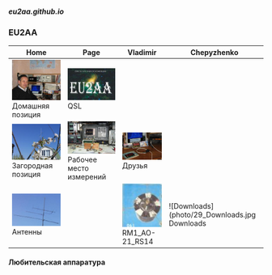 ##### eu2aa.github.io
###  EU2AA
| Home | Page | Vladimir | Chepyzhenko |
| ------------- | ------------- | ------------- | ------------- |
| ![Home position](photo/21.jpg) Домашняя позиция | ![QSL](photo/22.jpg) QSL |  |  |
| ![Field position](photo/24.jpg) Загородная позиция | ![Working and Measuring Area](photo/25.jpg) Рабочее место измерений | ![Friends](photo/26.jpg) Друзья  |  |
| ![Antennas](photo/27.jpg) Антенны |  |![RM1_AO-21_RS14](photo/28.jpg) RM1_AO-21_RS14 | ![Downloads](photo/29_Downloads.jpg Downloads |
#### Любительская аппаратура
